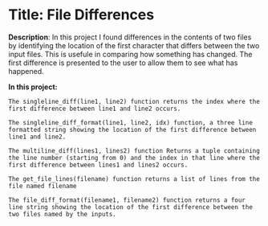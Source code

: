 # Title: File Differences

**Description**: In this project I found differences in the contents of two files by identifying the location of the first character that differs between the two input files. This is usefule in comparing how something has changed.  The first difference is presented to the user to allow them to see what has happened.  

**In this project:**

    The singleline_diff(line1, line2) function returns the index where the first difference between line1 and line2 occurs.

    The singleline_diff_format(line1, line2, idx) function, a three line formatted string showing the location of the first difference between line1 and line2.

    The multiline_diff(lines1, lines2) function Returns a tuple containing the line number (starting from 0) and the index in that line where the first difference between lines1 and lines2 occurs.

    The get_file_lines(filename) function returns a list of lines from the file named filename

    The file_diff_format(filename1, filename2) function returns a four line string showing the location of the first difference between the two files named by the inputs.